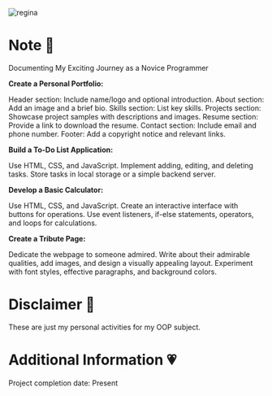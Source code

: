 ![regina](https://github.com/feiryrej/feiryrej/assets/116869096/09e705f3-a62c-4b48-a866-507264e52da9)

# Note 🍥
Documenting My Exciting Journey as a Novice Programmer

**Create a Personal Portfolio:**

Header section: Include name/logo and optional introduction.
About section: Add an image and a brief bio.
Skills section: List key skills.
Projects section: Showcase project samples with descriptions and images.
Resume section: Provide a link to download the resume.
Contact section: Include email and phone number.
Footer: Add a copyright notice and relevant links.

**Build a To-Do List Application:**

Use HTML, CSS, and JavaScript.
Implement adding, editing, and deleting tasks.
Store tasks in local storage or a simple backend server.

**Develop a Basic Calculator:**

Use HTML, CSS, and JavaScript.
Create an interactive interface with buttons for operations.
Use event listeners, if-else statements, operators, and loops for calculations.

**Create a Tribute Page:**

Dedicate the webpage to someone admired.
Write about their admirable qualities, add images, and design a visually appealing layout.
Experiment with font styles, effective paragraphs, and background colors.

# Disclaimer 🎀
These are just my personal activities for my OOP subject. 
   
# Additional Information 💗
Project completion date: Present
